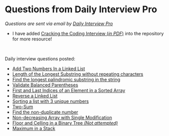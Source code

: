 # Questions from Daily Interview Pro

<em>Questions are sent via email by <a href='https://www.techseries.dev/daily'>Daily Interview Pro</a></em>
- I have added <a href='/Cracking_the_Coding_Interview_6thEdition.pdf'>Cracking the Coding Interview (<em>in PDF</em>)</a> into the repository for more resource!

<br/>

Daily interview questions posted:
- <a href='/AddTwoNumbersinLinkedList.py'> Add Two Numbers In a Linked List</a>
- <a href='/LongestSubstringWORepeating.py'>Length of the Longest Substring without repeating characters</a>
- <a href='/LongestPalindrome.py'>Find the longest palindromic substring in the string</a>
- <a href='/ValidateParentheses.py'>Validate Balanced Parentheses</a>
- <a href='/FirstandLastIndicesofSortedArr.py'>First and Last Indices of an Element in a Sorted Array</a>
- <a href='/ReverseLinkedList.py'> Reverse a Linked List</a>
- <a href='/SortingListwith3uniqueNumbers.py'>Sorting a list with 3 unique numbers</a>
- <a href='/TwoSum.py'>Two-Sum</a>
- <a href='/FindNonDuplicateNumber.py'>Find the non-duplicate number</a>
- <a href='/Non-decreasingArraywithSingleModification.py'>Non-decreasing Array with Single Modification</a>
- <a href='/FloorCellingBinaryTree.py'>Floor and Celling in a Binary Tree <em>(Not attempted)</em></a>
- <a href='/MaximumStack.py'>Maximum in a Stack</a>